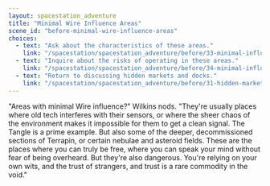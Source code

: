 ```yaml
---
layout: spacestation_adventure
title: "Minimal Wire Influence Areas"
scene_id: "before-minimal-wire-influence-areas"
choices:
  - text: "Ask about the characteristics of these areas."
    link: "/spacestation/spacestation_adventure/before/33-minimal-influence-characteristics"
  - text: "Inquire about the risks of operating in these areas."
    link: "/spacestation/spacestation_adventure/before/34-minimal-influence-risks"
  - text: "Return to discussing hidden markets and docks."
    link: "/spacestation/spacestation_adventure/before/31-hidden-markets-docks"
---
```


"Areas with minimal Wire influence?" Wilkins nods. "They're usually places where old tech interferes with their sensors, or where the sheer chaos of the environment makes it impossible for them to get a clean signal. The Tangle is a prime example. But also some of the deeper, decommissioned sections of Terrapin, or certain nebulae and asteroid fields. These are the places where you can truly be free, where you can speak your mind without fear of being overheard. But they're also dangerous. You're relying on your own wits, and the trust of strangers, and trust is a rare commodity in the void."
